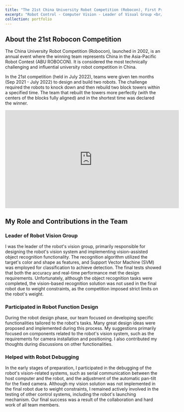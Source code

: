 ```yaml
---
title: "The 21st China University Robot Competition (Robocon), First Prize (5th)"
excerpt: "Robot Control - Computer Vision - Leader of Visual Group <br/><img src='/images/21stRobocon.png'>"
collection: portfolio
---
```

## About the 21st Robocon Competition
The China University Robot Competition (Robocon), launched in 2002, is an annual event where the winning team represents China in the Asia-Pacific Robot Contest (ABU ROBOCON). It is considered the most technically challenging and influential university robot competition in China.

In the 21st competition (held in July 2022), teams were given ten months (Sep 2021 - July 2022) to design and build two robots. The challenge required the robots to knock down and then rebuild two block towers within a specified time. The team that rebuilt the towers more perfectly (with the centers of the blocks fully aligned) and in the shortest time was declared the winner.

<iframe width="560" height="315" src="https://www.bilibili.com/video/BV13r4y1L77y?p=3&vd_source=870fbef53255ad18abea405aa3264d46" frameborder="0" allowfullscreen></iframe>


## My Role and Contributions in the Team
### Leader of Robot Vision Group
I was the leader of the robot's vision group, primarily responsible for designing the robot's vision system and implementing vision-assisted object recognition functionality. The recognition algorithm utilized the target's color and shape as features, and Support Vector Machine (SVM) was employed for classification to achieve detection. The final tests showed that both the accuracy and real-time performance met the design requirements. Unfortunately, although the object recognition tasks were completed, the vision-based recognition solution was not used in the final robot due to weight constraints, as the competition imposed strict limits on the robot's weight.

### Participated in Robot Function Design
During the robot design phase, our team focused on developing specific functionalities tailored to the robot's tasks. Many great design ideas were proposed and implemented during this process. My suggestions primarily focused on components related to the robot's vision system, such as the requirements for camera installation and positioning. I also contributed my thoughts during discussions on other functionalities.

### Helped with Robot Debugging
In the early stages of preparation, I participated in the debugging of the robot's vision-related systems, such as serial communication between the host computer and the robot, and the adjustment of the automatic pan-tilt for the fixed camera. Although my vision solution was not implemented in the final robot due to weight constraints, I remained actively involved in the testing of other control systems, including the robot's launching mechanism. Our final success was a result of the collaboration and hard work of all team members.